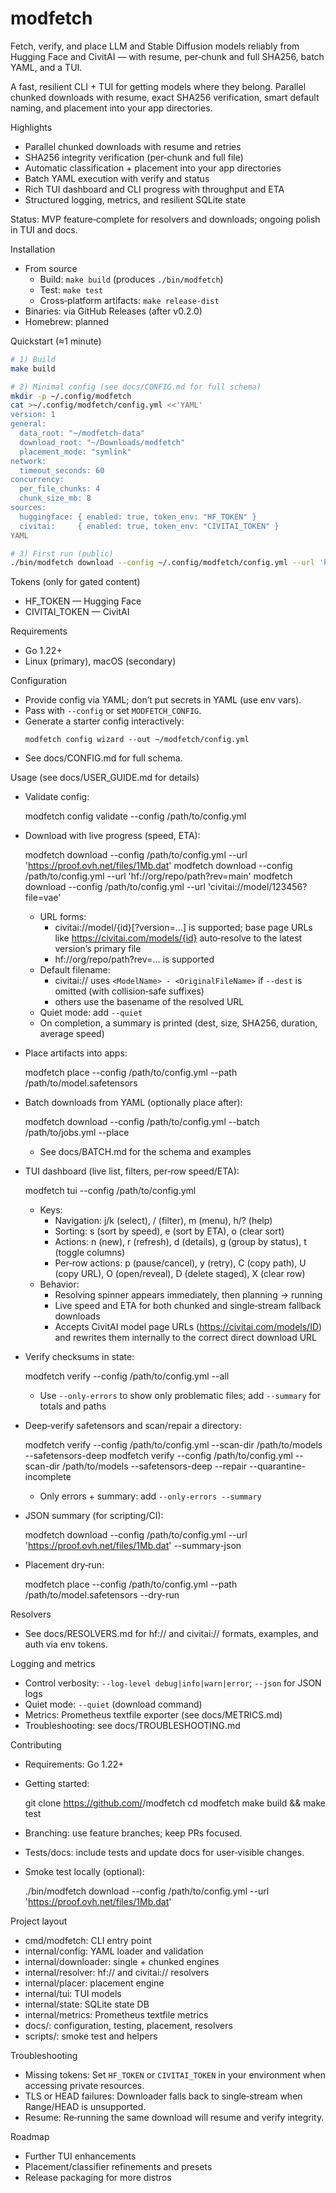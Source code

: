 # modfetch

Fetch, verify, and place LLM and Stable Diffusion models reliably from Hugging Face and CivitAI — with resume, per‑chunk and full SHA256, batch YAML, and a TUI.

A fast, resilient CLI + TUI for getting models where they belong. Parallel chunked downloads with resume, exact SHA256 verification, smart default naming, and placement into your app directories.

Highlights
- Parallel chunked downloads with resume and retries
- SHA256 integrity verification (per‑chunk and full file)
- Automatic classification + placement into your app directories
- Batch YAML execution with verify and status
- Rich TUI dashboard and CLI progress with throughput and ETA
- Structured logging, metrics, and resilient SQLite state

Status: MVP feature‑complete for resolvers and downloads; ongoing polish in TUI and docs.

Installation
- From source
  - Build: `make build` (produces `./bin/modfetch`)
  - Test: `make test`
  - Cross‑platform artifacts: `make release-dist`
- Binaries: via GitHub Releases (after v0.2.0)
- Homebrew: planned

Quickstart (≈1 minute)
```bash
# 1) Build
make build

# 2) Minimal config (see docs/CONFIG.md for full schema)
mkdir -p ~/.config/modfetch
cat >~/.config/modfetch/config.yml <<'YAML'
version: 1
general:
  data_root: "~/modfetch-data"
  download_root: "~/Downloads/modfetch"
  placement_mode: "symlink"
network:
  timeout_seconds: 60
concurrency:
  per_file_chunks: 4
  chunk_size_mb: 8
sources:
  huggingface: { enabled: true, token_env: "HF_TOKEN" }
  civitai:     { enabled: true, token_env: "CIVITAI_TOKEN" }
YAML

# 3) First run (public)
./bin/modfetch download --config ~/.config/modfetch/config.yml --url 'https://proof.ovh.net/files/1Mb.dat'
```

Tokens (only for gated content)
- HF_TOKEN — Hugging Face
- CIVITAI_TOKEN — CivitAI

Requirements
- Go 1.22+
- Linux (primary), macOS (secondary)

Configuration
- Provide config via YAML; don’t put secrets in YAML (use env vars).
- Pass with `--config` or set `MODFETCH_CONFIG`.
- Generate a starter config interactively:
  ```
  modfetch config wizard --out ~/modfetch/config.yml
  ```
- See docs/CONFIG.md for full schema.

Usage (see docs/USER_GUIDE.md for details)
- Validate config:
  
  modfetch config validate --config /path/to/config.yml
  
- Download with live progress (speed, ETA):
  
  modfetch download --config /path/to/config.yml --url 'https://proof.ovh.net/files/1Mb.dat'
  modfetch download --config /path/to/config.yml --url 'hf://org/repo/path?rev=main'
  modfetch download --config /path/to/config.yml --url 'civitai://model/123456?file=vae'
  
  - URL forms:
    - civitai://model/{id}[?version=...] is supported; base page URLs like https://civitai.com/models/{id} auto‑resolve to the latest version’s primary file
    - hf://org/repo/path?rev=... is supported
  - Default filename:
    - civitai:// uses `<ModelName> - <OriginalFileName>` if `--dest` is omitted (with collision‑safe suffixes)
    - others use the basename of the resolved URL
  - Quiet mode: add `--quiet`
  - On completion, a summary is printed (dest, size, SHA256, duration, average speed)
- Place artifacts into apps:
  
  modfetch place --config /path/to/config.yml --path /path/to/model.safetensors
  
- Batch downloads from YAML (optionally place after):
  
  modfetch download --config /path/to/config.yml --batch /path/to/jobs.yml --place
  
  - See docs/BATCH.md for the schema and examples
- TUI dashboard (live list, filters, per‑row speed/ETA):
  
  modfetch tui --config /path/to/config.yml
  
  - Keys:
    - Navigation: j/k (select), / (filter), m (menu), h/? (help)
    - Sorting: s (sort by speed), e (sort by ETA), o (clear sort)
    - Actions: n (new), r (refresh), d (details), g (group by status), t (toggle columns)
    - Per‑row actions: p (pause/cancel), y (retry), C (copy path), U (copy URL), O (open/reveal), D (delete staged), X (clear row)
  - Behavior:
    - Resolving spinner appears immediately, then planning → running
    - Live speed and ETA for both chunked and single‑stream fallback downloads
    - Accepts CivitAI model page URLs (https://civitai.com/models/ID) and rewrites them internally to the correct direct download URL
- Verify checksums in state:
  
  modfetch verify --config /path/to/config.yml --all
  
  - Use `--only-errors` to show only problematic files; add `--summary` for totals and paths
- Deep‑verify safetensors and scan/repair a directory:
  
  modfetch verify --config /path/to/config.yml --scan-dir /path/to/models --safetensors-deep
  modfetch verify --config /path/to/config.yml --scan-dir /path/to/models --safetensors-deep --repair --quarantine-incomplete
  
  - Only errors + summary: add `--only-errors --summary`
- JSON summary (for scripting/CI):
  
  modfetch download --config /path/to/config.yml --url 'https://proof.ovh.net/files/1Mb.dat' --summary-json
  
- Placement dry‑run:
  
  modfetch place --config /path/to/config.yml --path /path/to/model.safetensors --dry-run
  

Resolvers
- See docs/RESOLVERS.md for hf:// and civitai:// formats, examples, and auth via env tokens.

Logging and metrics
- Control verbosity: `--log-level debug|info|warn|error`; `--json` for JSON logs
- Quiet mode: `--quiet` (download command)
- Metrics: Prometheus textfile exporter (see docs/METRICS.md)
- Troubleshooting: see docs/TROUBLESHOOTING.md

Contributing
- Requirements: Go 1.22+
- Getting started:
  
  git clone https://github.com/<you>/modfetch
  cd modfetch
  make build && make test
  
- Branching: use feature branches; keep PRs focused.
- Tests/docs: include tests and update docs for user‑visible changes.
- Smoke test locally (optional):
  
  ./bin/modfetch download --config /path/to/config.yml --url 'https://proof.ovh.net/files/1Mb.dat'
  

Project layout
- cmd/modfetch: CLI entry point
- internal/config: YAML loader and validation
- internal/downloader: single + chunked engines
- internal/resolver: hf:// and civitai:// resolvers
- internal/placer: placement engine
- internal/tui: TUI models
- internal/state: SQLite state DB
- internal/metrics: Prometheus textfile metrics
- docs/: configuration, testing, placement, resolvers
- scripts/: smoke test and helpers

Troubleshooting
- Missing tokens: Set `HF_TOKEN` or `CIVITAI_TOKEN` in your environment when accessing private resources.
- TLS or HEAD failures: Downloader falls back to single‑stream when Range/HEAD is unsupported.
- Resume: Re‑running the same download will resume and verify integrity.

Roadmap
- Further TUI enhancements
- Placement/classifier refinements and presets
- Release packaging for more distros
